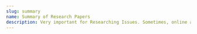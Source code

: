 ```yaml
---
slug: summary
name: Summary of Research Papers
description: Very important for Researching Issues. Sometimes, online articles are summarized as well.
---
```

